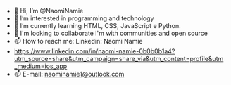 - 👋 Hi, I’m @NaomiNamie
- 👀 I’m interested in programming and technology
- 🌱 I’m currently learning HTML, CSS, JavaScript e Python.
- 💞️ I'm looking to collaborate I'm with communities and open source
- 📫 How to reach me: Linkedin: Naomi Namie
- https://www.linkedin.com/in/naomi-namie-0b0b0b1a4?utm_source=share&utm_campaign=share_via&utm_content=profile&utm_medium=ios_app
- 📫 E-mail: naominamie1@outlook.com
